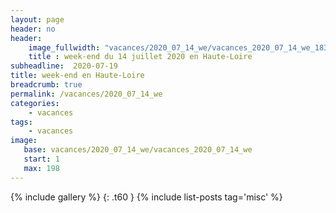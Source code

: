 ```yaml
---
layout: page
header: no
header:
    image_fullwidth: "vacances/2020_07_14_we/vacances_2020_07_14_we_183.jpg"
    title : week-end du 14 juillet 2020 en Haute-Loire
subheadline:  2020-07-19
title: week-end en Haute-Loire
breadcrumb: true
permalink: /vacances/2020_07_14_we
categories:
    - vacances
tags:
    - vacances
image:
   base: vacances/2020_07_14_we/vacances_2020_07_14_we
   start: 1
   max: 198
---
```

{% include gallery %}
{: .t60 }
{% include list-posts tag='misc' %}
